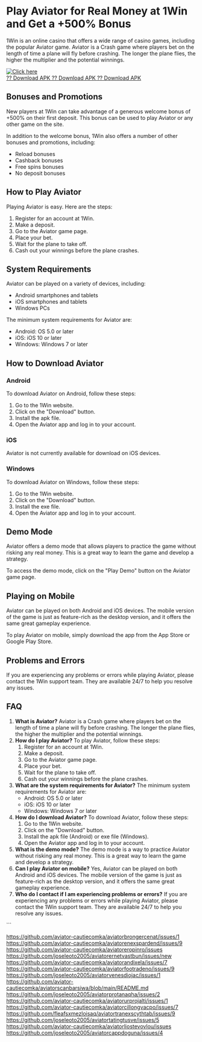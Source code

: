# Play Aviator for Real Money at 1Win and Get a +500% Bonus

1Win is an online casino that offers a wide range of casino games,
including the popular Aviator game. Aviator is a Crash game where
players bet on the length of time a plane will fly before crashing. The
longer the plane flies, the higher the multiplier and the potential
winnings.

[![Click
here](https://readscoops.com/wp-content/uploads/2023/03/Readscoop-aviator-1-1.jpg)](https://traff.sbs/deff)\
[?? Download APK ?? Download APK ?? Download
APK](https://traff.sbs/deff)

## Bonuses and Promotions

New players at 1Win can take advantage of a generous welcome bonus of
+500% on their first deposit. This bonus can be used to play Aviator or
any other game on the site.

In addition to the welcome bonus, 1Win also offers a number of other
bonuses and promotions, including:

-   Reload bonuses
-   Cashback bonuses
-   Free spins bonuses
-   No deposit bonuses

## How to Play Aviator

Playing Aviator is easy. Here are the steps:

1.  Register for an account at 1Win.
2.  Make a deposit.
3.  Go to the Aviator game page.
4.  Place your bet.
5.  Wait for the plane to take off.
6.  Cash out your winnings before the plane crashes.

## System Requirements

Aviator can be played on a variety of devices, including:

-   Android smartphones and tablets
-   iOS smartphones and tablets
-   Windows PCs

The minimum system requirements for Aviator are:

-   Android: OS 5.0 or later
-   iOS: iOS 10 or later
-   Windows: Windows 7 or later

## How to Download Aviator

### Android

To download Aviator on Android, follow these steps:

1.  Go to the 1Win website.
2.  Click on the "Download" button.
3.  Install the apk file.
4.  Open the Aviator app and log in to your account.

### iOS

Aviator is not currently available for download on iOS devices.

### Windows

To download Aviator on Windows, follow these steps:

1.  Go to the 1Win website.
2.  Click on the "Download" button.
3.  Install the exe file.
4.  Open the Aviator app and log in to your account.

## Demo Mode

Aviator offers a demo mode that allows players to practice the game
without risking any real money. This is a great way to learn the game
and develop a strategy.

To access the demo mode, click on the "Play Demo" button on the
Aviator game page.

## Playing on Mobile

Aviator can be played on both Android and iOS devices. The mobile
version of the game is just as feature-rich as the desktop version, and
it offers the same great gameplay experience.

To play Aviator on mobile, simply download the app from the App Store or
Google Play Store.

## Problems and Errors

If you are experiencing any problems or errors while playing Aviator,
please contact the 1Win support team. They are available 24/7 to help
you resolve any issues.

## FAQ

1.  **What is Aviator?** Aviator is a Crash game where players bet on
    the length of time a plane will fly before crashing. The longer the
    plane flies, the higher the multiplier and the potential winnings.
2.  **How do I play Aviator?** To play Aviator, follow these steps:
    1.  Register for an account at 1Win.
    2.  Make a deposit.
    3.  Go to the Aviator game page.
    4.  Place your bet.
    5.  Wait for the plane to take off.
    6.  Cash out your winnings before the plane crashes.
3.  **What are the system requirements for Aviator?** The minimum system
    requirements for Aviator are:
    -   Android: OS 5.0 or later
    -   iOS: iOS 10 or later
    -   Windows: Windows 7 or later
4.  **How do I download Aviator?** To download Aviator, follow these
    steps:
    1.  Go to the 1Win website.
    2.  Click on the "Download" button.
    3.  Install the apk file (Android) or exe file (Windows).
    4.  Open the Aviator app and log in to your account.
5.  **What is the demo mode?** The demo mode is a way to practice
    Aviator without risking any real money. This is a great way to learn
    the game and develop a strategy.
6.  **Can I play Aviator on mobile?** Yes, Aviator can be played on both
    Android and iOS devices. The mobile version of the game is just as
    feature-rich as the desktop version, and it offers the same great
    gameplay experience.
7.  **Who do I contact if I am experiencing problems or errors?** If you
    are experiencing any problems or errors while playing Aviator,
    please contact the 1Win support team. They are available 24/7 to
    help you resolve any issues.

\`\`\`

https://github.com/aviator-cautiecomka/aviatorbrongercenat/issues/1
https://github.com/aviator-cautiecomka/aviatorenexspardend/issues/9
https://github.com/aviator-cautiecomka/aviatoreropinro/issues
https://github.com/joseleoto2005/aviatorernetvastbun/issues/new
https://github.com/aviator-cautiecomka/aviatorandixela/issues/7
https://github.com/aviator-cautiecomka/aviatorfootradeno/issues/9
https://github.com/joseleoto2005/aviatorvenesdiojac/issues/1
https://github.com/aviator-cautiecomka/aviatorscanbarsiwa/blob/main/README.md
https://github.com/joseleoto2005/aviatorprotanaqha/issues/2
https://github.com/aviator-cautiecomka/aviatorurprojalti/issues/1
https://github.com/aviator-cautiecomka/aviatorcillongvacpo/issues/7
https://github.com/fleafsxmezloisaq/aviatortranexscythtab/issues/9
https://github.com/joseleoto2005/aviatortatingtusve/issues/5
https://github.com/aviator-cautiecomka/aviatorliostevovlou/issues
https://github.com/joseleoto2005/aviatorcappdoguna/issues/4
